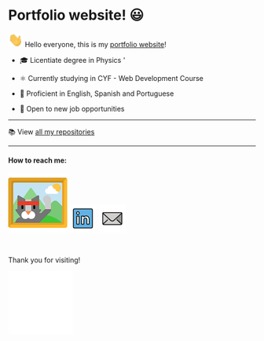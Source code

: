 # Portfolio website! 😃

<img src="./assets/github/wave2.gif" width="30px"> Hello everyone, this is my [portfolio website](https://pericci.github.io/cyf-html-css-Portfolio/)!

- :mortar_board: Licentiate degree in Physics
'
- :atom_symbol: Currently studying in CYF - Web Development Course

- :speech_balloon: Proficient in English, Spanish and Portuguese

- :necktie: Open to new job opportunities

---

:books: View [all my repositories](https://github.com/PERicci?tab=repositories)

---

#### How to reach me:

[![portfolio](./assets/github/portfolio120.png)][1]
[![linkedin](./assets/github/linkedin.png)][2]
[![mail](./assets/github/mail.png)][3]

[1]: https://pericci.github.io/cyf-html-css-Portfolio/
[2]: https://www.linkedin.com/in/pedro-ricciardi/
[3]: mailto:riccip@hotmail.com

<br>

Thank you for visiting!

<img src="./assets/github/thanks.gif" width="130px">
